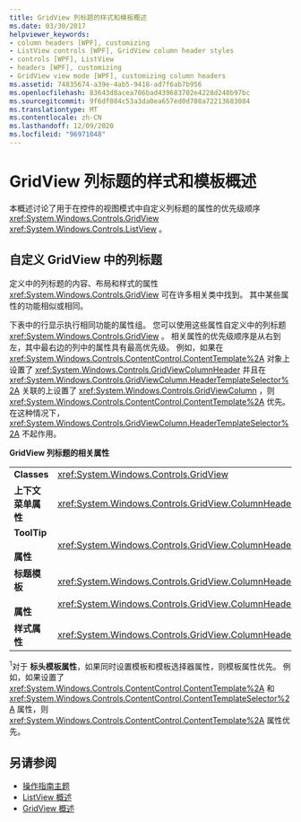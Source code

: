 ```yaml
---
title: GridView 列标题的样式和模板概述
ms.date: 03/30/2017
helpviewer_keywords:
- column headers [WPF], customizing
- ListView controls [WPF], GridView column header styles
- controls [WPF], ListView
- headers [WPF], customizing
- GridView view mode [WPF], customizing column headers
ms.assetid: 74835674-a39e-4ab5-9418-ad7f6ab7b956
ms.openlocfilehash: 83643d8acea706bad439683702e4228d240b97bc
ms.sourcegitcommit: 9f6df084c53a3da0ea657ed0d708a72213683084
ms.translationtype: MT
ms.contentlocale: zh-CN
ms.lasthandoff: 12/09/2020
ms.locfileid: "96971048"
---
```

# <a name="gridview-column-header-styles-and-templates-overview"></a>GridView 列标题的样式和模板概述
本概述讨论了用于在控件的视图模式中自定义列标题的属性的优先级顺序 <xref:System.Windows.Controls.GridView> <xref:System.Windows.Controls.ListView> 。  
  
## <a name="customizing-a-column-header-in-a-gridview"></a>自定义 GridView 中的列标题  
 定义中的列标题的内容、布局和样式的属性 <xref:System.Windows.Controls.GridView> 可在许多相关类中找到。 其中某些属性的功能相似或相同。  
  
 下表中的行显示执行相同功能的属性组。 您可以使用这些属性自定义中的列标题 <xref:System.Windows.Controls.GridView> 。 相关属性的优先级顺序是从右到左，其中最右边的列中的属性具有最高优先级。 例如，如果在 <xref:System.Windows.Controls.ContentControl.ContentTemplate%2A> 对象上设置了 <xref:System.Windows.Controls.GridViewColumnHeader> 并且在 <xref:System.Windows.Controls.GridViewColumn.HeaderTemplateSelector%2A> 关联的上设置了 <xref:System.Windows.Controls.GridViewColumn> ，则 <xref:System.Windows.Controls.ContentControl.ContentTemplate%2A> 优先。 在这种情况下， <xref:System.Windows.Controls.GridViewColumn.HeaderTemplateSelector%2A> 不起作用。  
  
 **GridView 列标题的相关属性**  
  
|||||  
|-|-|-|-|  
|**Classes**|<xref:System.Windows.Controls.GridView>|<xref:System.Windows.Controls.GridViewColumn>|<xref:System.Windows.Controls.GridViewColumnHeader>|  
|**上下文菜单属性**|<xref:System.Windows.Controls.GridView.ColumnHeaderContextMenu%2A>|不适用|<xref:System.Windows.FrameworkElement.ContextMenu%2A>|  
|**ToolTip**<br /><br /> **属性**|<xref:System.Windows.Controls.GridView.ColumnHeaderToolTip%2A>|不适用|<xref:System.Windows.FrameworkElement.ToolTip%2A>|  
|**标题模板**<br /><br /> **属性**|<xref:System.Windows.Controls.GridView.ColumnHeaderTemplate%2A><sup>1</sup>/<br /><br /> <xref:System.Windows.Controls.GridView.ColumnHeaderTemplateSelector%2A>|<xref:System.Windows.Controls.GridViewColumn.HeaderTemplate%2A><sup>1</sup>/<br /><br /> <xref:System.Windows.Controls.GridViewColumn.HeaderTemplateSelector%2A>|<xref:System.Windows.Controls.ContentControl.ContentTemplate%2A><sup>1</sup>/<br /><br /> <xref:System.Windows.Controls.ContentControl.ContentTemplateSelector%2A>|  
|**样式属性**|<xref:System.Windows.Controls.GridView.ColumnHeaderContainerStyle%2A>|<xref:System.Windows.Controls.GridViewColumn.HeaderContainerStyle%2A>|<xref:System.Windows.FrameworkElement.Style%2A>|  
  
 <sup>1</sup>对于 **标头模板属性**，如果同时设置模板和模板选择器属性，则模板属性优先。 例如，如果设置了 <xref:System.Windows.Controls.ContentControl.ContentTemplate%2A> 和 <xref:System.Windows.Controls.ContentControl.ContentTemplateSelector%2A> 属性，则 <xref:System.Windows.Controls.ContentControl.ContentTemplate%2A> 属性优先。  
  
## <a name="see-also"></a>另请参阅

- [操作指南主题](listview-how-to-topics.md)
- [ListView 概述](listview-overview.md)
- [GridView 概述](gridview-overview.md)
